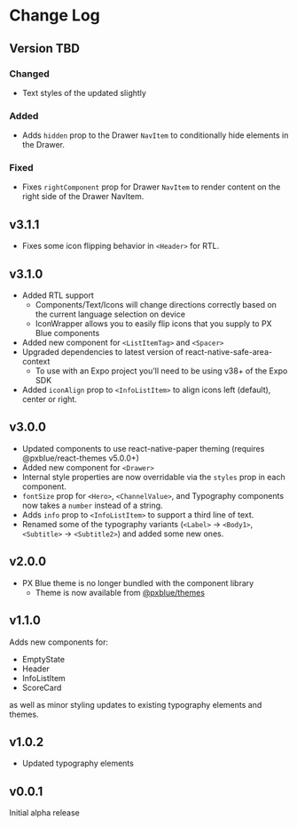 # Change Log

## Version TBD

### Changed
-   Text styles of the <ListItemTag> updated slightly

### Added
-   Adds `hidden` prop to the Drawer `NavItem` to conditionally hide elements in the Drawer.

### Fixed
-   Fixes `rightComponent` prop for Drawer `NavItem` to render content on the right side of the Drawer NavItem.

## v3.1.1

-   Fixes some icon flipping behavior in `<Header>` for RTL.

## v3.1.0

-   Added RTL support
    -   Components/Text/Icons will change directions correctly based on the current language selection on device
    -   IconWrapper allows you to easily flip icons that you supply to PX Blue components
-   Added new component for `<ListItemTag>` and `<Spacer>`
-   Upgraded dependencies to latest version of react-native-safe-area-context
    -   To use with an Expo project you'll need to be using v38+ of the Expo SDK
-   Added `iconAlign` prop to `<InfoListItem>` to align icons left (default), center or right.

## v3.0.0

-   Updated components to use react-native-paper theming (requires @pxblue/react-themes v5.0.0+)
-   Added new component for `<Drawer>`
-   Internal style properties are now overridable via the `styles` prop in each component.
-   `fontSize` prop for `<Hero>`, `<ChannelValue>`, and Typography components now takes a `number` instead of a string.
-   Adds `info` prop to `<InfoListItem>` to support a third line of text.
-   Renamed some of the typography variants (`<Label>` -> `<Body1>`, `<Subtitle>` -> `<Subtitle2>`) and added some new ones.

## v2.0.0

-   PX Blue theme is no longer bundled with the component library
    -   Theme is now available from [@pxblue/themes](https://www.npmjs.com/package/@pxblue/themes)

## v1.1.0

Adds new components for:

-   EmptyState
-   Header
-   InfoListItem
-   ScoreCard

as well as minor styling updates to existing typography elements and themes.

## v1.0.2

-   Updated typography elements

## v0.0.1

Initial alpha release
